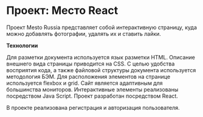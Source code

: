 # Проект: Место React

Проект Mesto Russia представляет собой интерактивную страницу, куда можно добавлять фотографии, удалять их и ставить лайки.

**Технологии**

Для разметки документа используется язык разметки HTML. Описание внешнего вида страницы приводится на CSS. С целью удобства восприятия кода, а также файловой структуры документа используется методология БЭМ. Для расположения элементов на странице используется flexbox и grid. Сайт является адаптивным для большинства мониторов. Интерактивные элементы реализованы посредством Java Script. Проект разработан посредством React.

В проекте реализована регистрация и авторизация пользователя.
